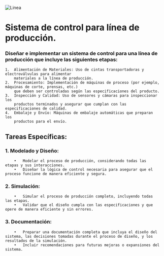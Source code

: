 
![Linea](https://github.com/guelo2019/Sistemas-Ciberfisico---Proyecto-Final/assets/46485082/97682299-5ff7-4ba5-9e8e-a1687d8fd195)


# Sistema de control para línea de producción.

### Diseñar e implementar un sistema de control para una línea de producción que incluye las siguientes etapas:

    1.  Alimentación de Materiales: Uso de cintas transportadoras y electroválvulas para alimentar 
        materiales a la línea de producción.
    2.  Procesamiento: Implementación de máquinas de proceso (por ejemplo, máquinas de corte, prensas, etc.) 
        que deben ser controladas según las especificaciones del producto.
    3.  Inspección y Calidad: Uso de sensores y cámaras para inspeccionar los
        productos terminados y asegurar que cumplan con las especificaciones de calidad.
    4.  Embalaje y Envío: Máquinas de embalaje automáticas que preparan los
        productos para el envío.

## Tareas Específicas:

###    1.	Modelado y Diseño:
 
        •	Modelar el proceso de producción, considerando todas las etapas y sus interacciones.
        •	Diseñar la lógica de control necesaria para asegurar que el proceso funcione de manera eficiente y segura.
    
###    2.	Simulación:
        •	Simular el proceso de producción completo, incluyendo todas las etapas.
        •	Validar que el diseño cumpla con las especificaciones y que opere de manera eficiente y sin errores.

###    3.	Documentación:
        •	Preparar una documentación completa que incluya el diseño del sistema, las decisiones tomadas durante el proceso de diseño, y los resultados de la simulación.
        •	Incluir recomendaciones para futuras mejoras o expansiones del sistema.
